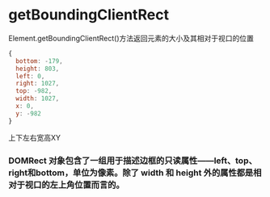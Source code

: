 # getBoundingClientRect
Element.getBoundingClientRect()方法返回元素的大小及其相对于视口的位置  

```js
{
  bottom: -179,
  height: 803,
  left: 0,
  right: 1027,
  top: -982,
  width: 1027,
  x: 0,
  y: -982
}
```
上下左右宽高XY

### DOMRect 对象包含了一组用于描述边框的只读属性——left、top、right和bottom，单位为像素。除了 width 和 height 外的属性都是相对于视口的左上角位置而言的。
